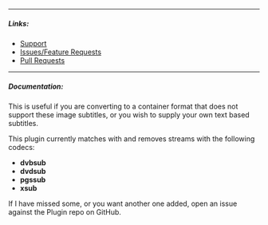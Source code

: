 
---

##### Links:

- [Support](https://unmanic.app/discord)
- [Issues/Feature Requests](https://github.com/Unmanic/plugin.remove_image_subtitles/issues)
- [Pull Requests](https://github.com/Unmanic/plugin.remove_image_subtitles/pulls)

---

##### Documentation:

This is useful if you are converting to a container format that does not support these image subtitles,
or you wish to supply your own text based subtitles.

This plugin currently matches with and removes streams with the following codecs:

- **dvbsub**
- **dvdsub**
- **pgssub**
- **xsub**

If I have missed some, or you want another one added, open an issue against the Plugin repo on GitHub.
